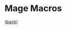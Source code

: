 <!--
    =====================================
    generator=datazen
    version=3.2.0
    hash=a017533e08746f32570a0a444ef7efdd
    =====================================
-->

# Mage Macros

([back](README.md))
